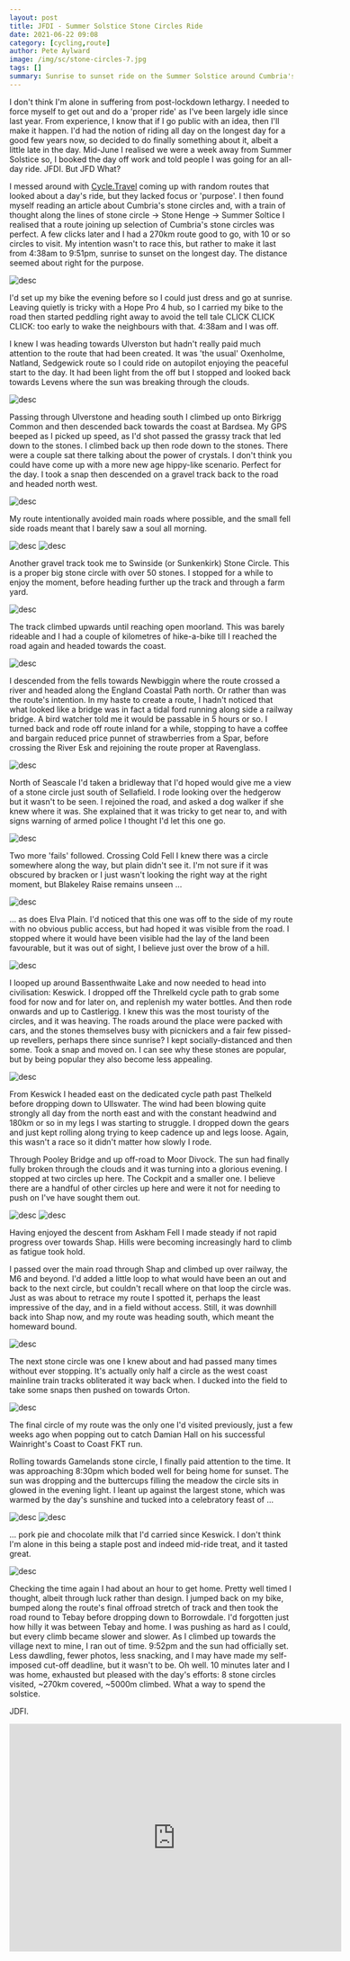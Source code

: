 ```yaml
---
layout: post
title: JFDI - Summer Solstice Stone Circles Ride
date: 2021-06-22 09:08
category: [cycling,route]
author: Pete Aylward
image: /img/sc/stone-circles-7.jpg
tags: []
summary: Sunrise to sunset ride on the Summer Solstice around Cumbria's Stone Circles
---
```


I don't think I'm alone in suffering from post-lockdown lethargy. I needed to force myself to get out and do a 'proper ride' as I've been largely idle since last year. From experience, I know that if I go public with an idea, then I'll make it happen. I'd had the notion of riding all day on the longest day for a good few years now, so decided to do finally something about it, albeit a little late in the day. Mid-June I realised we were a week away from Summer Solstice so, I booked the day off work and told people I was going for an all-day ride. JFDI. But JFD What? 

I messed around with <a href="http://cycle.travel">Cycle.Travel</a> coming up with random routes that looked about a day's ride, but they lacked focus or 'purpose'. I then found myself reading an article about Cumbria's stone circles and, with a train of thought along the lines of stone circle -> Stone Henge -> Summer Soltice I realised that a route joining up selection of Cumbria's stone circles was perfect. A few clicks later and I had a 270km route good to go, with 10 or so circles to visit. My intention wasn't to race this, but rather to make it last from 4:38am to 9:51pm, sunrise to sunset on the longest day. The distance seemed about right for the purpose.

![desc](/img/sc/stone-circles-1.jpg)

I'd set up my bike the evening before so I could just dress and go at sunrise. Leaving quietly is tricky with a Hope Pro 4 hub, so I carried my bike to the road then started peddling right away to avoid the tell tale CLICK CLICK CLICK: too early to wake the neighbours with that. 4:38am and I was off.

I knew I was heading towards Ulverston but hadn't really paid much attention to the route that had been created. It was 'the usual' Oxenholme, Natland, Sedgewick route so I could ride on autopilot enjoying the peaceful start to the day. It had been light from the off but I stopped and looked back towards Levens where the sun was breaking through the clouds. 

![desc](/img/sc/stone-circles-2.jpg)

Passing through Ulverstone and heading south I climbed up onto Birkrigg Common and then descended back towards the coast at Bardsea. My GPS beeped as I picked up speed, as I'd shot passed the grassy track that led down to the stones. I climbed back up then rode down to the stones. There were a couple sat there talking about the power of crystals. I don't think you could have come up with a more new age hippy-like scenario. Perfect for the day. I took a snap then descended on a gravel track back to the road and headed north west.

![desc](/img/sc/stone-circles-3.jpg)

My route intentionally avoided main roads where possible, and the small fell side roads meant that I barely saw a soul all morning.

![desc](/img/sc/stone-circles-4.jpg)
![desc](/img/sc/stone-circles-5.jpg)

Another gravel track took me to  Swinside (or Sunkenkirk) Stone Circle. This is a proper big stone circle with over 50 stones. I stopped for a while to enjoy the moment, before heading further up the track and through a farm yard.

![desc](/img/sc/stone-circles-6.jpg)

The track climbed upwards until reaching open moorland. This was barely rideable and I had a couple of kilometres of hike-a-bike till I reached the road again and headed towards the coast.

![desc](/img/sc/stone-circles-7.jpg)

I descended from the fells towards Newbiggin where the route crossed a river and headed along the England Coastal Path north. Or rather than was the route's intention. In my haste to create a route, I hadn't noticed that what looked like a bridge was in fact a tidal ford running along side a railway bridge. A bird watcher told me it would be passable in 5 hours or so. I turned back and rode off route inland for a while, stopping to have a coffee and bargain reduced price punnet of strawberries from a Spar, before crossing the River Esk and rejoining the route proper at Ravenglass. 

![desc](/img/sc/stone-circles-8.jpg)

North of Seascale I'd taken a bridleway that I'd hoped would give me a view of a stone circle just south of Sellafield. I rode looking over the hedgerow but it wasn't to be seen. I rejoined the road, and asked a dog walker if she knew where it was. She explained that it was tricky to get near to, and with signs warning of armed police I thought I'd let this one go.

![desc](/img/sc/stone-circles-9.jpg)

Two more 'fails' followed. Crossing Cold Fell I knew there was a circle somewhere along the way, but plain didn't see it. I'm not sure if it was obscured by bracken or I just wasn't looking the right way at the right moment, but Blakeley Raise remains unseen … 

![desc](/img/sc/stone-circles-10.jpg)

… as does Elva Plain. I'd noticed that this one was off to the side of my route with no obvious public access, but had hoped it was visible from the road. I stopped where it would have been visible had the lay of the land been favourable, but it was out of sight, I believe just over the brow of a hill.

![desc](/img/sc/stone-circles-11.jpg)

I looped up around Bassenthwaite Lake and now needed to head into civilisation: Keswick. I dropped off the Threlkeld cycle path to grab some food for now and for later on, and replenish my water bottles. And then rode onwards and up to Castlerigg. I knew this was the most touristy of the circles, and it was heaving. The roads around the place were packed with cars, and the stones themselves busy with picnickers and a fair few pissed-up revellers, perhaps there since sunrise? I kept socially-distanced and then some. Took a snap and moved on. I can see why these stones are popular, but by being popular they also become less appealing.

![desc](/img/sc/stone-circles-12.jpg)

From Keswick I headed east on the dedicated cycle path past Thelkeld before dropping down to Ullswater. The wind had been blowing quite strongly all day from the north east and with the constant headwind and 180km or so in my legs I was starting to struggle. I dropped down the gears and just kept rolling along trying to keep cadence up and legs loose. Again, this wasn't a race so it didn't matter how slowly I rode.

Through Pooley Bridge and up off-road to Moor Divock. The sun had finally fully broken through the clouds and it was turning into a glorious evening. I stopped at two circles up here. The Cockpit and a smaller one. I believe there are a handful of other circles up here and were it not for needing to push on I've have sought them out. 

![desc](/img/sc/stone-circles-13.jpg)
![desc](/img/sc/stone-circles-14.jpg)

Having enjoyed the descent from Askham Fell I made steady if not rapid progress over towards Shap. Hills were becoming increasingly hard to climb as fatigue took hold.

I passed over the main road through Shap and climbed up over railway, the M6 and beyond. I'd added a little loop to what would have been an out and back to the next circle, but couldn't recall where on that loop the circle was. Just as was about to retrace my route I spotted it, perhaps the least impressive of the day, and in a field without access. Still, it was downhill back into Shap now, and my route was heading south, which meant the homeward bound.

![desc](/img/sc/stone-circles-16.jpg)

The next stone circle was one I knew about and had passed many times without ever stopping. It's actually only half a circle as the west coast mainline train tracks obliterated it way back when. I ducked into the field to take some snaps then pushed on towards Orton. 

![desc](/img/sc/stone-circles-17.jpg)

The final circle of my route was the only one I'd visited previously, just a few weeks ago when popping out to catch Damian Hall on his successful Wainright's Coast to Coast FKT run.

Rolling towards Gamelands stone circle, I finally paid attention to the time. It was approaching 8:30pm which boded well for being home for sunset. The sun was dropping and the buttercups filling the meadow the circle sits in glowed in the evening light. I leant up against the largest stone, which was warmed by the day's sunshine and tucked into a celebratory feast of … 

![desc](/img/sc/stone-circles-18.jpg)
![desc](/img/sc/stone-circles-19.jpg)

… pork pie and chocolate milk that I'd carried since Keswick. I don't think I'm alone in this being a staple post and indeed mid-ride treat, and it tasted great.

![desc](/img/sc/stone-circles-20.jpg)

Checking the time again I had about an hour to get home. Pretty well timed I thought, albeit through luck rather than design. I jumped back on my bike, bumped along the route's final offroad stretch of track and then took the road round to Tebay before dropping down to Borrowdale. I'd forgotten just how hilly it was between Tebay and home. I was pushing as hard as I could, but every climb became slower and slower. As I climbed up towards the village next to mine, I ran out of time. 9:52pm and the sun had officially set. Less dawdling, fewer photos, less snacking, and I may have made my self-imposed cut-off deadline, but it wasn't to be. Oh well. 10 minutes later and I was home, exhausted but pleased with the day's efforts: 8 stone circles visited, ~270km covered, ~5000m climbed. What a way to spend the solstice.

JDFI. 

<iframe height='405' width='590' frameborder='0' allowtransparency='true' scrolling='no' style="display:block; margin: 0 auto;" src='https://www.strava.com/activities/5508008595/embed/4b343d9ec5f5ba17962ee03fe201cc737aa2a98d'></iframe>
